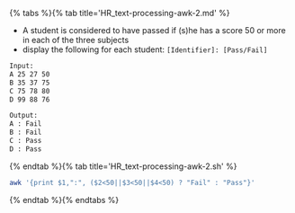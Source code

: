 {% tabs %}{% tab title='HR_text-processing-awk-2.md' %}

* A student is considered to have passed if (s)he has a score 50 or more in each of the three subjects
* display the following for each student: `[Identifier]: [Pass/Fail]`

```txt
Input:
A 25 27 50
B 35 37 75
C 75 78 80
D 99 88 76

Output:
A : Fail
B : Fail
C : Pass
D : Pass
```

{% endtab %}{% tab title='HR_text-processing-awk-2.sh' %}

```sh
awk '{print $1,":", ($2<50||$3<50||$4<50) ? "Fail" : "Pass"}'
```

{% endtab %}{% endtabs %}
